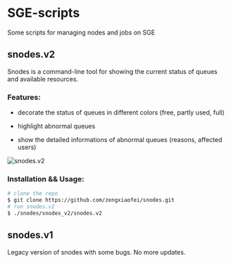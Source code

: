 # SGE-scripts

Some scripts for managing nodes and jobs on SGE

## snodes.v2

Snodes is a command-line tool for showing the current status of queues and available resources.

### Features:

* decorate the status of queues in different colors (free, partly used, full)

* highlight abnormal queues

* show the detailed informations of abnormal queues (reasons, affected users)

![snodes.v2](https://github.com/zengxiaofei/SGE-scripts/blob/master/screenshots/snodes.v2.png)

### Installation && Usage:

```bash
# clone the repo
$ git clone https://github.com/zengxiaofei/snodes.git
# run snodes.v2
$ ./snodes/snodes_v2/snodes.v2
```

## snodes.v1

Legacy version of snodes with some bugs. No more updates.
